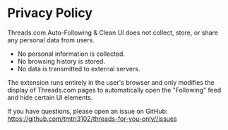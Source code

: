 # Privacy Policy

Threads.com Auto-Following & Clean UI does not collect, store, or share any personal data from users.

- No personal information is collected.
- No browsing history is stored.
- No data is transmitted to external servers.

The extension runs entirely in the user's browser and only modifies the display of Threads.com pages to automatically open the "Following" feed and hide certain UI elements.

If you have questions, please open an issue on GitHub:  
https://github.com/tmtri3102/threads-for-you-only//issues
